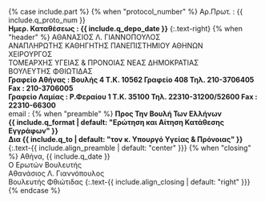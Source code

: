 {% case include.part %}
{% when "protocol_number" %}
Αρ.Πρωτ. : {{ include.q_proto_num }}  
**Ημερ. Καταθέσεως : {{ include.q_depo_date }}**
{:.text-right}
{% when "header" %}
ΑΘΑΝΑΣΙΟΣ Λ. ΓΙΑΝΝΟΠΟΥΛΟΣ  
ΑΝΑΠΛΗΡΩΤΗΣ ΚΑΘΗΓΗΤΗΣ ΠΑΝΕΠΙΣΤΗΜΙΟΥ ΑΘΗΝΩΝ  
ΧΕΙΡΟΥΡΓΟΣ  
ΤΟΜΕΑΡΧΗΣ ΥΓΕΙΑΣ & ΠΡΟΝΟΙΑΣ ΝΕΑΣ ΔΗΜΟΚΡΑΤΙΑΣ  
ΒΟΥΛΕΥΤΗΣ ΦΘΙΩΤΙΔΑΣ  
**Γραφείο Αθήνας : Βουλής 4 Τ.Κ. 10562 Γραφείο 408 Τηλ. 210-3706405 Fax : 210-3706005**  
**Γραφείο Λαμίας : Ρ.Φεραίου 1 Τ.Κ. 35100 Τηλ. 22310-31200/52600 Fax : 22310-66300**  
email : <script>EmailProtector.write('{{ include.q_header_email | default: "ntvna@zrq.hbn.te" }}');</script>
{% when "preamble" %}
**Προς Την Βουλή Των Ελλήνων**  
**{{ include.q_format | default: "Ερώτηση και Αίτηση Κατάθεσης Εγγράφων" }}**  
**Δια {{ include.q_to | default: "τον κ. Υπουργό Υγείας & Πρόνοιας" }}**
{:.text-{{ include.align_preamble | default: "center" }}}
{% when "closing" %}
Aθήνα, {{ include.q_date }}  
Ο Ερωτών Βουλευτής  
Αθανάσιος Λ. Γιαννόπουλος  
Βουλευτής Φθιώτιδας
{:.text-{{ include.align_closing | default: "right" }}}
{% endcase %}